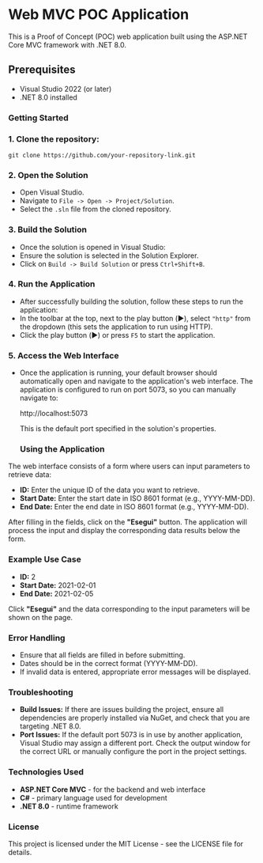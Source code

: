﻿# Web MVC POC Application

This is a Proof of Concept (POC) web application built using the ASP.NET Core MVC framework with .NET 8.0.

## Prerequisites

- Visual Studio 2022 (or later)
- .NET 8.0 installed

### Getting Started

### 1. Clone the repository:
    
    git clone https://github.com/your-repository-link.git
    
### 2. Open the Solution

  - Open Visual Studio.
  - Navigate to `File -> Open -> Project/Solution`.
  - Select the `.sln` file from the cloned repository.

### 3. Build the Solution

  - Once the solution is opened in Visual Studio:
  - Ensure the solution is selected in the Solution Explorer.
  - Click on `Build -> Build Solution` or press `Ctrl+Shift+B`.

### 4. Run the Application

  - After successfully building the solution, follow these steps to run the application:
  - In the toolbar at the top, next to the play button (▶️), select `"http"` from the dropdown (this sets the application to run using HTTP).
  - Click the play button (▶️) or press `F5` to start the application.

### 5. Access the Web Interface

  - Once the application is running, your default browser should automatically open and navigate to the application's web interface. The application is configured to run on port 5073, so you can manually navigate to:

    http://localhost:5073

    This is the default port specified in the solution's properties.

    ### Using the Application

The web interface consists of a form where users can input parameters to retrieve data:

- **ID:** Enter the unique ID of the data you want to retrieve.
- **Start Date:** Enter the start date in ISO 8601 format (e.g., YYYY-MM-DD).
- **End Date:** Enter the end date in ISO 8601 format (e.g., YYYY-MM-DD).

After filling in the fields, click on the **"Esegui"** button. The application will process the input and display the corresponding data results below the form.

### Example Use Case

- **ID:** 2
- **Start Date:** 2021-02-01
- **End Date:** 2021-02-05

Click **"Esegui"** and the data corresponding to the input parameters will be shown on the page.

### Error Handling

- Ensure that all fields are filled in before submitting.
- Dates should be in the correct format (YYYY-MM-DD).
- If invalid data is entered, appropriate error messages will be displayed.

### Troubleshooting

- **Build Issues:** If there are issues building the project, ensure all dependencies are properly installed via NuGet, and check that you are targeting .NET 8.0.
- **Port Issues:** If the default port 5073 is in use by another application, Visual Studio may assign a different port. Check the output window for the correct URL or manually configure the port in the project settings.

### Technologies Used

- **ASP.NET Core MVC** - for the backend and web interface
- **C#** - primary language used for development
- **.NET 8.0** - runtime framework

### License

This project is licensed under the MIT License - see the LICENSE file for details.
